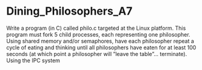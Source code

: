 # Dining_Philosophers_A7
Write a program (in C) called philo.c targeted at the Linux platform. This program must fork 5 child processes, each representing one philosopher. Using shared memory and/or semaphores, have each philosopher repeat a cycle of eating and thinking until all philosophers have eaten for at least 100 seconds (at which point a philosopher will ”leave the table”... terminate). Using the IPC system
